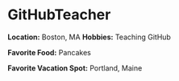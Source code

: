# GitHubTeacher

**Location:** Boston, MA
**Hobbies:** Teaching GitHub

**Favorite Food:** Pancakes

**Favorite Vacation Spot:** Portland, Maine
